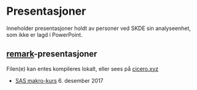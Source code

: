 # Presentasjoner

Inneholder presentasjoner holdt av personer ved SKDE sin analyseenhet, som ikke er lagd i PowerPoint.

## [remark](https://github.com/gnab/remark)-presentasjoner

Filen(e) kan entes kompileres lokalt, eller sees på [cicero.xyz](http://cicero.xyz/)

- [SAS makro-kurs](http://cicero.xyz/v2/remark/github/SKDE-Analyse/presentasjoner/master/sas_makro.md) 6. desember 2017

